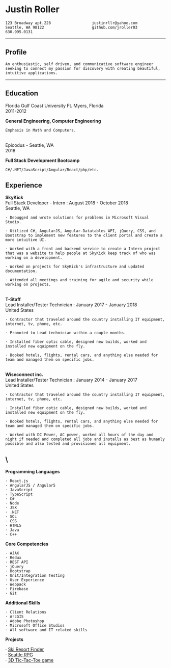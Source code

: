 Justin Roller
============

    123 Broadway apt.228                  justinrllr@yahoo.com
    Seattle, WA 98122                     github.com/jroller03
    630.995.0131

------------------- -------------------
Profile
---------

    An enthusiastic, self driven, and communicative software engineer seeking to connect my passion for discovery with creating beautiful, intuitive applications.
------------------- -------------------

Education
---------

Florida Gulf Coast University Ft. Myers, Florida\
2011-2012

   **General Engineering, Computer Engineering**

    Emphasis in Math and Computers.

\
Epicodus - Seattle, WA\
2018

   **Full Stack Development Bootcamp**

    C#/.NET/JavaScript/Angular/React/php/etc.

Experience
----------

**SkyKick** \
Full Stack Developer - Intern : August 2018 - October 2018\
Seattle, WA

    ⋅ Debugged and wrote solutions for problems in Microsoft Visual Studio.

    ⋅ Utilized C#, AngularJS, Angular-Datatables API, jQuery, CSS, and Bootstrap to implement new features to the client portal and create a more intuitive UI.

    ⋅ Worked with a front and backend service to create a Intern project that was a website to help people at SkyKick keep track of who was working on a development.

    ⋅ Worked on projects for SkyKick's infrastructure and updated documentation.

    ⋅ Attended all meetings and training for agile and security while working on projects.

\
**T-Staff** \
Lead Installer/Tester Technician : January 2017 - January 2018\
United States

    ⋅ Contractor that traveled around the country installing IT equipment, internet, tv, phone, etc.

    ⋅ Promoted to Lead technician within a couple months.

    ⋅ Installed fiber optic cable, designed new builds, worked and installed new equipment on the fly.

    ⋅ Booked hotels, flights, rental cars, and anything else needed for team and managed them on specific jobs.

\
**Wiseconnect inc.** \
Lead Installer/Tester Technician : January 2014 - January 2017\
United States

    ⋅ Contractor that traveled around the country installing IT equipment, internet, tv, phone, etc.

    ⋅ Installed fiber optic cable, designed new builds, worked and installed new equipment on the fly.

    ⋅ Booked hotels, flights, rental cars, and anything else needed for team and managed them on specific jobs.

    ⋅ Worked with DC Power, AC power, worked all hours of the day and night if needed and completed all jobs and installs as best as humanly possible and also tested and provisioned all equipment.

\
--------------------

**Programming Languages**

    ⋅ React.js
    ⋅ AngularJS / Angular5
    ⋅ JavaScript
    ⋅ TypeScript
    ⋅ C#
    ⋅ Node
    ⋅ JSX
    ⋅ .NET
    ⋅ SQL
    ⋅ CSS
    ⋅ HTML5
    ⋅ Java
    ⋅ C++

**Core Competencies**

    ⋅ AJAX
    ⋅ Redux
    ⋅ REST API
    ⋅ jQuery
    ⋅ Bootstrap
    ⋅ Unit/Integration Testing
    ⋅ User Experience
    ⋅ Webpack
    ⋅ Firebase
    ⋅ Git

**Additional Skills**

    ⋅ Client Relations
    ⋅ ArcGIS
    ⋅ Adobe Photoshop
    ⋅ Microsoft Office Studios
    ⋅ All software and IT related skills

**Projects**

  ⋅ [Ski Resort Finder](https://github.com/jroller03/ski-resort-finder)\
  ⋅ [Seattle RPG](https://github.com/jroller03/SeattleRPG)\
  ⋅ [3D Tic-Tac-Toe game](https://github.com/jroller03/3D-tic-tac-jaava)
